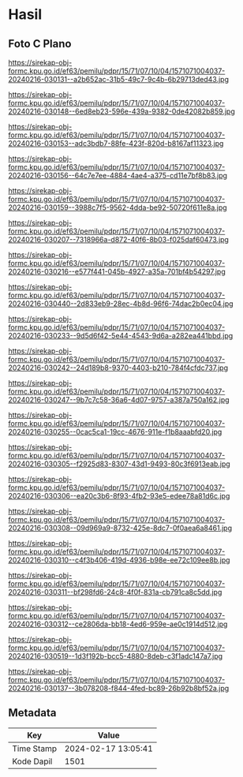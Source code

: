 # Hasil

## Foto C Plano

https://sirekap-obj-formc.kpu.go.id/ef63/pemilu/pdpr/15/71/07/10/04/1571071004037-20240216-030131--a2b652ac-31b5-49c7-9c4b-6b29713ded43.jpg

https://sirekap-obj-formc.kpu.go.id/ef63/pemilu/pdpr/15/71/07/10/04/1571071004037-20240216-030148--6ed8eb23-596e-439a-9382-0de42082b859.jpg

https://sirekap-obj-formc.kpu.go.id/ef63/pemilu/pdpr/15/71/07/10/04/1571071004037-20240216-030153--adc3bdb7-88fe-423f-820d-b8167af11323.jpg

https://sirekap-obj-formc.kpu.go.id/ef63/pemilu/pdpr/15/71/07/10/04/1571071004037-20240216-030156--64c7e7ee-4884-4ae4-a375-cd11e7bf8b83.jpg

https://sirekap-obj-formc.kpu.go.id/ef63/pemilu/pdpr/15/71/07/10/04/1571071004037-20240216-030159--3988c7f5-9562-4dda-be92-50720f611e8a.jpg

https://sirekap-obj-formc.kpu.go.id/ef63/pemilu/pdpr/15/71/07/10/04/1571071004037-20240216-030207--7318966a-d872-40f6-8b03-f025daf60473.jpg

https://sirekap-obj-formc.kpu.go.id/ef63/pemilu/pdpr/15/71/07/10/04/1571071004037-20240216-030216--e577f441-045b-4927-a35a-701bf4b54297.jpg

https://sirekap-obj-formc.kpu.go.id/ef63/pemilu/pdpr/15/71/07/10/04/1571071004037-20240216-030440--2d833eb9-28ec-4b8d-96f6-74dac2b0ec04.jpg

https://sirekap-obj-formc.kpu.go.id/ef63/pemilu/pdpr/15/71/07/10/04/1571071004037-20240216-030233--9d5d6f42-5e44-4543-9d6a-a282ea441bbd.jpg

https://sirekap-obj-formc.kpu.go.id/ef63/pemilu/pdpr/15/71/07/10/04/1571071004037-20240216-030242--24d189b8-9370-4403-b210-784f4cfdc737.jpg

https://sirekap-obj-formc.kpu.go.id/ef63/pemilu/pdpr/15/71/07/10/04/1571071004037-20240216-030247--9b7c7c58-36a6-4d07-9757-a387a750a162.jpg

https://sirekap-obj-formc.kpu.go.id/ef63/pemilu/pdpr/15/71/07/10/04/1571071004037-20240216-030255--0cac5ca1-19cc-4676-911e-f1b8aaabfd20.jpg

https://sirekap-obj-formc.kpu.go.id/ef63/pemilu/pdpr/15/71/07/10/04/1571071004037-20240216-030305--f2925d83-8307-43d1-9493-80c3f6913eab.jpg

https://sirekap-obj-formc.kpu.go.id/ef63/pemilu/pdpr/15/71/07/10/04/1571071004037-20240216-030306--ea20c3b6-8f93-4fb2-93e5-edee78a81d6c.jpg

https://sirekap-obj-formc.kpu.go.id/ef63/pemilu/pdpr/15/71/07/10/04/1571071004037-20240216-030308--09d969a9-8732-425e-8dc7-0f0aea6a8461.jpg

https://sirekap-obj-formc.kpu.go.id/ef63/pemilu/pdpr/15/71/07/10/04/1571071004037-20240216-030310--c4f3b406-419d-4936-b98e-ee72c109ee8b.jpg

https://sirekap-obj-formc.kpu.go.id/ef63/pemilu/pdpr/15/71/07/10/04/1571071004037-20240216-030311--bf298fd6-24c8-4f0f-831a-cb791ca8c5dd.jpg

https://sirekap-obj-formc.kpu.go.id/ef63/pemilu/pdpr/15/71/07/10/04/1571071004037-20240216-030312--ce2806da-bb18-4ed6-959e-ae0c1914d512.jpg

https://sirekap-obj-formc.kpu.go.id/ef63/pemilu/pdpr/15/71/07/10/04/1571071004037-20240216-030519--1d3f192b-bcc5-4880-8deb-c3f1adc147a7.jpg

https://sirekap-obj-formc.kpu.go.id/ef63/pemilu/pdpr/15/71/07/10/04/1571071004037-20240216-030137--3b078208-f844-4fed-bc89-26b92b8bf52a.jpg


## Metadata

| Key        | Value               |
| ---------- | ------------------- |
| Time Stamp | 2024-02-17 13:05:41 |
| Kode Dapil | 1501                |



